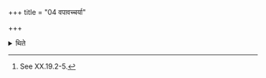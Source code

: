 +++
title = "04 वपावच्चर्या"

+++

<details><summary>थिते</summary>

4. The performance (of the chief-offerings should be done) in the same manner as that of the omentum.[^1]  

[^1]: See XX.19.2-5. 
</details>
